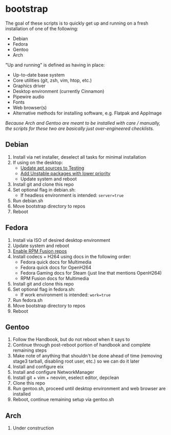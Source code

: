 # bootstrap

The goal of these scripts is to quickly get up and running on a fresh
installation of one of the following:

- Debian
- Fedora
- Gentoo
- Arch

"Up and running" is defined as having in place:

- Up-to-date base system
- Core utilities (git, zsh, vim, htop, etc.)
- Graphics driver
- Desktop environment (currently Cinnamon)
- Pipewire audio
- Fonts
- Web browser(s)
- Alternative methods for installing software, e.g. Flatpak and AppImage

_Because Arch and Gentoo are meant to be installed with care / manually, the
scripts for these two are basically just over-engineered checklists._

## Debian

1. Install via net installer, deselect all tasks for minimal installation
2. If using on the desktop:
   - [Update apt sources to Testing](https://wiki.debian.org/DebianTesting)
   - [Add Unstable packages with lower priority](https://wiki.debian.org/DebianUnstable)
   - Update system and reboot
3. Install git and clone this repo
4. Set optional flag in debian.sh:
   - If headless environment is intended: `server=true`
5. Run debian.sh
6. Move bootstrap directory to repos
7. Reboot

## Fedora

1. Install via ISO of desired desktop environment
2. Update system and reboot
3. [Enable RPM Fusion repos](https://docs.fedoraproject.org/en-US/quick-docs/rpmfusion-setup/)
4. Install codecs + H264 using docs in the following order:
   - Fedora quick docs for Multimedia
   - Fedora quick docs for OpenH264
   - Fedora Gaming docs for Steam (just line that mentions OpenH264)
   - RPM Fusion docs for Multimedia
5. Install git and clone this repo
6. Set optional flag in fedora.sh:
   - If work environment is intended: `work=true`
7. Run fedora.sh
8. Move bootstrap directory to repos
9. Reboot

## Gentoo

1. Follow the Handbook, but do not reboot when it says to
2. Continue through post-reboot portion of handbook and complete remaining steps
3. Make note of anything that shouldn't be done ahead of time (removing
   stage3 tarball, disabling root user, etc.) so we can do it later
4. Install and configure eix
5. Install and configure NetworkManager
6. Install git + vim + neovim, eselect editor, depclean
7. Clone this repo
8. Run gentoo.sh, proceed until desktop environment and web browser are installed
9. Reboot, continue remaining setup via gentoo.sh

## Arch

1. Under construction
